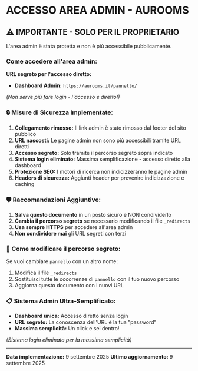 # ACCESSO AREA ADMIN - AUROOMS

## ⚠️ IMPORTANTE - SOLO PER IL PROPRIETARIO

L'area admin è stata protetta e non è più accessibile pubblicamente. 

### Come accedere all'area admin:

**URL segreto per l'accesso diretto:**
- **Dashboard Admin:** `https://aurooms.it/pannello/`

*(Non serve più fare login - l'accesso è diretto!)*

### 🔒 Misure di Sicurezza Implementate:

1. **Collegamento rimosso:** Il link admin è stato rimosso dal footer del sito pubblico
2. **URL nascosti:** Le pagine admin non sono più accessibili tramite URL diretti
3. **Accesso segreto:** Solo tramite il percorso segreto sopra indicato
4. **Sistema login eliminato:** Massima semplificazione - accesso diretto alla dashboard
5. **Protezione SEO:** I motori di ricerca non indicizzeranno le pagine admin
6. **Headers di sicurezza:** Aggiunti header per prevenire indicizzazione e caching

### 🛡️ Raccomandazioni Aggiuntive:

1. **Salva questo documento** in un posto sicuro e NON condividerlo
2. **Cambia il percorso segreto** se necessario modificando il file `_redirects`
3. **Usa sempre HTTPS** per accedere all'area admin
4. **Non condividere mai** gli URL segreti con terzi

### 📝 Come modificare il percorso segreto:

Se vuoi cambiare `pannello` con un altro nome:
1. Modifica il file `_redirects`
2. Sostituisci tutte le occorrenze di `pannello` con il tuo nuovo percorso
3. Aggiorna questo documento con i nuovi URL

### 📋 Sistema Admin Ultra-Semplificato:
- **Dashboard unica:** Accesso diretto senza login
- **URL segreto:** La conoscenza dell'URL è la tua "password"
- **Massima semplicità:** Un click e sei dentro!

*(Sistema login eliminato per la massima semplicità)*

---
**Data implementazione:** 9 settembre 2025
**Ultimo aggiornamento:** 9 settembre 2025
